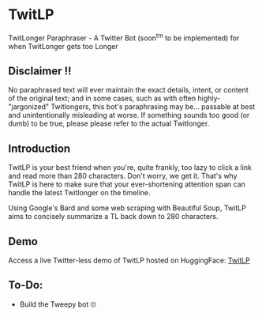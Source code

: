 # TwitLP
TwitLonger Paraphraser - A Twitter Bot (soon<sup>tm</sup> to be implemented) for when TwitLonger gets too Longer

## Disclaimer ‼️
No paraphrased text will ever maintain the exact details, intent, or content of the original text; and in some cases, such as with often highly-"jargonized" Twitlongers, this bot's paraphrasing may be... passable at best and unintentionally misleading at worse. If something sounds too good (or dumb) to be true, please please refer to the actual Twitlonger. 

## Introduction
TwitLP is your best friend when you're, quite frankly, too lazy to click a link and read more than 280 characters. Don't worry, we get it. That's why TwitLP is here to make sure that your ever-shortening attention span can handle the latest Twitlonger on the timeline.

Using Google's Bard and some web scraping with Beautiful Soup, TwitLP aims to concisely summarize a TL back down to 280 characters.

## Demo
Access a live Twitter-less demo of TwitLP hosted on HuggingFace: [TwitLP](https://huggingface.co/spaces/hamlegs/TwitLP)

## To-Do:
- Build the Tweepy bot 🙄
